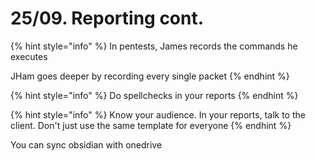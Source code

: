 # 25/09. Reporting cont.

{% hint style="info" %}
In pentests, James records the commands he executes

JHam goes deeper by recording every single packet
{% endhint %}

{% hint style="info" %}
Do spellchecks in your reports
{% endhint %}

{% hint style="info" %}
Know your audience. In your reports, talk to the client. Don't just use the same template for everyone
{% endhint %}

You can sync obsidian with onedrive
